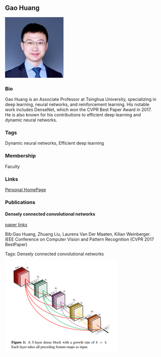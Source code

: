 ## Gao Huang
![HuangGao](./assets/huanggao/avatar.jpg)

### Bio

Gao Huang is an Associate Professor at Tsinghua University, specializing in deep learning, neural networks, and reinforcement learning. His notable work includes DenseNet, which won the CVPR Best Paper Award in 2017. He is also known for his contributions to efficient deep learning and dynamic neural networks.

### Tags
Dynamic neural networks, Efficient deep learning

### Membership
Faculty

### Links

<a href="https://scholar.google.com/scholar?hl=zh-CN&as_sdt=0%2C5&q=gao+huang&btnG=&oq=gao">Personal HomePage</a>

### Publications
#### Densely connected convolutional networks
<a href="https://openaccess.thecvf.com/content_cvpr_2017/papers/Huang_Densely_Connected_Convolutional_CVPR_2017_paper.pdf">paper links</a>

Bib:Gao Huang, Zhuang Liu, Laurens Van Der Maaten, Kilian Weinberger.
IEEE Conference on Computer Vision and Pattern Recognition (CVPR 2017 BestPaper)

Tags: Densely connected convolutional networks

![densnet](./assets/huanggao/densnet.png)
